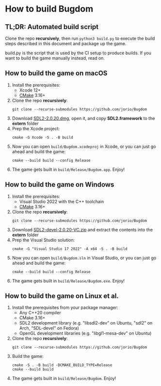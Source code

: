 # How to build Bugdom

## TL;DR: Automated build script

Clone the repo **recursively**, then run `python3 build.py` to execute the build steps described in this document and package up the game.

build.py is the script that is used by the CI setup to produce builds. If you want to build the game manually instead, read on.

## How to build the game on macOS

1. Install the prerequisites:
    - Xcode 12+
    - [CMake](https://formulae.brew.sh/formula/cmake) 3.16+
1. Clone the repo **recursively**:
    ```
    git clone --recurse-submodules https://github.com/jorio/Bugdom
    ```
1. Download [SDL2-2.0.20.dmg](https://libsdl.org/release/SDL2-2.0.20.dmg), open it, and copy **SDL2.framework** to the **extern** folder
1. Prep the Xcode project:
    ```
    cmake -G Xcode -S . -B build
    ```
1. Now you can open `build/Bugdom.xcodeproj` in Xcode, or you can just go ahead and build the game:
    ```
    cmake --build build --config Release
    ```
1. The game gets built in `build/Release/Bugdom.app`. Enjoy!

## How to build the game on Windows

1. Install the prerequisites:
    - Visual Studio 2022 with the C++ toolchain
    - [CMake](https://cmake.org/download/) 3.16+
1. Clone the repo **recursively**:
    ```
    git clone --recurse-submodules https://github.com/jorio/Bugdom
    ```
1. Download [SDL2-devel-2.0.20-VC.zip](https://libsdl.org/release/SDL2-devel-2.0.20-VC.zip) and extract the contents into the **extern** folder
1. Prep the Visual Studio solution:
    ```
    cmake -G "Visual Studio 17 2022" -A x64 -S . -B build
    ```
1. Now you can open `build/Bugdom.sln` in Visual Studio, or you can just go ahead and build the game:
    ```
    cmake --build build --config Release
    ```
1. The game gets built in `build/Release/Bugdom.exe`. Enjoy!

## How to build the game on Linux et al.

1. Install the prerequisites from your package manager:
    - Any C++20 compiler
    - CMake 3.16+
    - SDL2 development library (e.g. "libsdl2-dev" on Ubuntu, "sdl2" on Arch, "SDL-devel" on Fedora)
    - OpenGL development libraries (e.g. "libgl1-mesa-dev" on Ubuntu)
1. Clone the repo **recursively**:
    ```
    git clone --recurse-submodules https://github.com/jorio/Bugdom
    ```
1. Build the game:
    ```
    cmake -S . -B build -DCMAKE_BUILD_TYPE=Release
    cmake --build build
    ```
1. The game gets built in `build/Release/Bugdom`. Enjoy!

